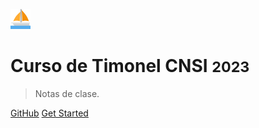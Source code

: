 ![logo](images/sailboat/favicon-32x32.png)

# Curso de Timonel CNSI <small>2023</small>

> Notas de clase.

[GitHub](https://github.com/asackmann/CursoTimonel2023)
[Get Started](#cursotimonel2023)
